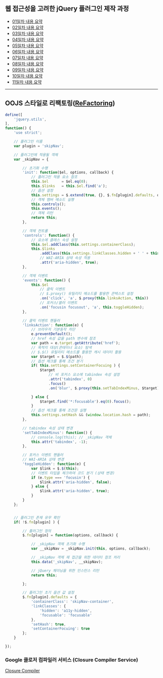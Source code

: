 ## 웹 접근성을 고려한 jQuery 플러그인 제작 과정

- [01일차 내용 요약](DOC/DAY01.md)
- [02일차 내용 요약](DOC/DAY02.md)
- [03일차 내용 요약](DOC/DAY03.md)
- [04일차 내용 요약](DOC/DAY04.md)
- [05일차 내용 요약](DOC/DAY05.md)
- [06일차 내용 요약](DOC/DAY06.md)
- [07일차 내용 요약](DOC/DAY07.md)
- [08일차 내용 요약](DOC/DAY08.md)
- [09일차 내용 요약](DOC/DAY09.md)
- [10일차 내용 요약](DOC/DAY10.md)
- [11일차 내용 요약](DOC/DAY11.md)

---

## OOJS 스타일로 리팩토링([ReFactoring](https://ko.wikipedia.org/wiki/%EB%A6%AC%ED%8C%A9%ED%86%A0%EB%A7%81))

```js
define([
	'jquery.utils',
],
function() {
	'use strict';

	// 플러그인 이름
	var plugin = 'skipNav';

	// 플러그인에 적용될 객체
	var _skipNav = {

		// 초기화 수행
		'init': function($el, options, callback) {
			// 플러그인 적용 요소 참조
			this.$el      = $el.eq(0);
			this.$links   = this.$el.find('a');
			// 옵션 설정
			this.settings = $.extend(true, {}, $.fn[plugin].defaults, options);
			// 객체 멤버 메소드 실행
			this.controls();
			this.events();
			// 객체 리턴
			return this;
		},

		// 객체 컨트롤
		'controls': function() {
			// 요소에 클래스 속성 설정
			this.$el.addClass(this.settings.containerClass);
			this.$links
				.addClass(this.settings.linkClasses.hidden + ' ' + this.settings.linkClasses.focusable)
				// WAI-ARIA 상태 속성 적용
				.attr('aria-hidden', true);
		},

		// 객체 이벤트
		'events': function() {
			this.$el
				// 클릭 이벤트
				// $.proxy() 유틸리티 메소드를 활용한 콘텍스트 설정
				.on('click', 'a', $.proxy(this.linksAction, this))
				// 포커스/블러 이벤트
				.on('focusin focusout', 'a', this.toggleHidden);
		},

		// 클릭 이벤트 핸들러
		'linksAction': function(e) {
			// 브라우저 기본동작 차단
			e.preventDefault();
			// href 속성 값을 path 변수에 참조
			var path = e.target.getAttribute('href');
			// 목적지 대상(콘테이너 요소) 탐색
			// $.$() 유틸리티 메소드를 활용한 캐시 데이터 활용
			var $target = $.$(path);
			// 옵션 체크를 통해 조건 분기
			if( this.settings.setContainerFocuing ) {
				$target
					// 비 포커스 요소에 tabindex 속성 설정
					.attr('tabindex', 0)
					.focus()
					.on('blur', $.proxy(this.setTabIndexMinus, $target));

			} else {
				$target.find('*:focusable').eq(0).focus();
			}
			// 옵션 체크를 통해 조건문 실행
			this.settings.setHash && (window.location.hash = path);
		},

		// tabindex 속성 상태 변경
		'setTabIndexMinus': function() {
			// console.log(this); // _skipNav 객체
			this.attr('tabindex', -1);
		},

		// 포커스 이벤트 핸들러
		// WAI-ARIA 상태 변경
		'toggleHidden': function(e) {
			var $link = $.$(this);
			// 이벤트 타입을 체크하여 코드 분기 (상태 변경)
			if (e.type === 'focusin') {
				$link.attr('aria-hidden', false);
			} else {
				$link.attr('aria-hidden', true);
			}
		}
	};


	// 플러그인 존재 유무 확인
	if( !$.fn[plugin] ) {

		// 플러그인 정의
		$.fn[plugin] = function(options, callback) {

			// _skipNav 객체 초기화 수행
			var __skipNav = _skipNav.init(this, options, callback);

			// _skipNav 객체 재 접근을 위한 데이터 참조 처리
			this.data('_skipNav', __skipNav);

			// jQuery 체이닝을 위한 인스턴스 리턴
			return this;

		};

		// 플러그인 초기 옵션 값 설정
		$.fn[plugin].defaults = {
			'containerClass': 'skipNav-container',
			'linkClasses': {
				'hidden': 'a11y-hidden',
				'focusable': 'focusable'
			},
			'setHash': true,
			'setContainerFocuing': true
		};
	}

});
```

### Google 클로저 컴파일러 서비스 (Closure Compiler Service)
[Closure Compiler](http://closure-compiler.appspot.com/home)

